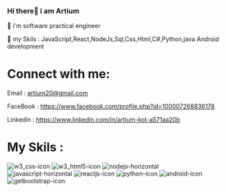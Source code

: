 ### Hi there👋 i am Artium


🔭 i'm software practical engineer

💬 my Skils : JavaScript,React,NodeJs,Sql,Css,Html,C#,Python,java Android development


# Connect with me:

Email : artium20@gmail.com

FaceBook : https://www.facebook.com/profile.php?id=100007268836178

Linkedin : https://www.linkedin.com/in/artium-kot-a571aa20b

# My Skils :
![w3_css-icon](https://user-images.githubusercontent.com/59862302/175325669-4a950809-5e21-4ad8-9212-d92175f581d7.svg) ![w3_html5-icon](https://user-images.githubusercontent.com/59862302/175325246-b85bf618-9f18-4afb-9678-75e2340439fc.svg) ![nodejs-horizontal](https://user-images.githubusercontent.com/59862302/175325896-c02b2e15-b775-4a22-80fb-a8bb0682f79f.svg) ![javascript-horizontal](https://user-images.githubusercontent.com/59862302/175326082-7a5551bf-2196-48fd-9f04-c97853191a4c.svg) ![reactjs-icon](https://user-images.githubusercontent.com/59862302/175326517-19a5ec8a-7306-40f5-a402-6f0e1c2907ab.svg) ![python-icon](https://user-images.githubusercontent.com/59862302/175326643-043dfa5f-2687-4f30-9614-eb825f46e236.svg) ![android-icon](https://user-images.githubusercontent.com/59862302/175327848-0876ddf7-d183-456d-8767-db0f9dc5132b.svg) ![getbootstrap-icon](https://user-images.githubusercontent.com/59862302/175329288-f6f92ac2-77e0-468d-a5e0-90bb939779a7.svg)






 






